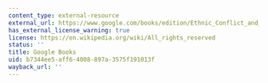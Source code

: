 ```yaml
---
content_type: external-resource
external_url: https://www.google.com/books/edition/Ethnic_Conflict_and_Civic_Life/Ez1ZAwAAQBAJ?hl=en&gbpv=1
has_external_license_warning: true
license: https://en.wikipedia.org/wiki/All_rights_reserved
status: ''
title: Google Books
uid: b7344ee5-aff6-4008-897a-3575f191013f
wayback_url: ''
---
```

